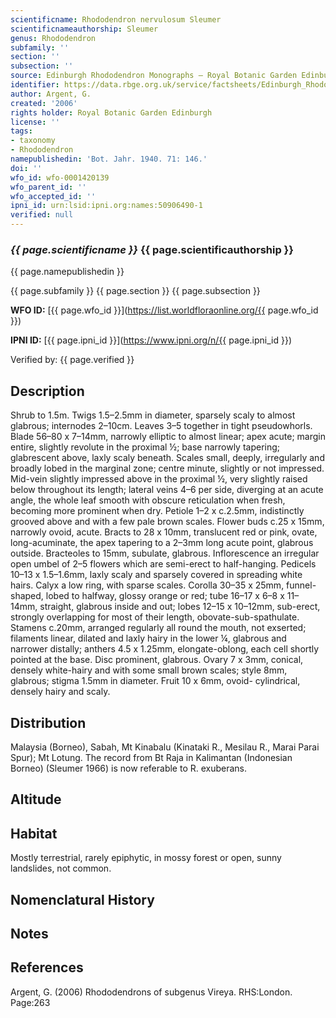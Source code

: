 ```yaml
---
scientificname: Rhododendron nervulosum Sleumer
scientificnameauthorship: Sleumer
genus: Rhododendron
subfamily: ''
section: ''
subsection: ''
source: Edinburgh Rhododendron Monographs – Royal Botanic Garden Edinburgh
identifier: https://data.rbge.org.uk/service/factsheets/Edinburgh_Rhododendron_Monographs.xhtml
author: Argent, G.
created: '2006'
rights holder: Royal Botanic Garden Edinburgh
license: ''
tags:
- taxonomy
- Rhododendron
namepublishedin: 'Bot. Jahr. 1940. 71: 146.'
doi: ''
wfo_id: wfo-0001420139
wfo_parent_id: ''
wfo_accepted_id: ''
ipni_id: urn:lsid:ipni.org:names:50906490-1
verified: null
---
```

### _{{ page.scientificname }}_ {{ page.scientificauthorship }}
 {{ page.namepublishedin }}

{{ page.subfamily }} {{ page.section }} {{ page.subsection }}

**WFO ID:** [{{ page.wfo_id }}](https://list.worldfloraonline.org/{{ page.wfo_id }})

**IPNI ID:** [{{ page.ipni_id }}](https://www.ipni.org/n/{{ page.ipni_id }})

Verified by: {{ page.verified }}



## Description
Shrub to 1.5m. Twigs 1.5–2.5mm in diameter, sparsely scaly to almost glabrous; internodes 2–10cm. Leaves 3–5 together in tight pseudowhorls. Blade 56–80 x 7–14mm, narrowly elliptic to almost linear; apex acute; margin entire, slightly revolute in the proximal ½; base narrowly tapering; glabrescent above, laxly scaly beneath. Scales small, deeply, irregularly and broadly lobed in the marginal zone; centre minute, slightly or not impressed. Mid-vein slightly impressed above in the proximal ½, very slightly raised below throughout its length; lateral veins 4–6 per side, diverging at an acute angle, the whole leaf smooth with obscure reticulation when fresh, becoming more prominent when dry. Petiole 1–2 x c.2.5mm, indistinctly grooved above and with a few pale brown scales. Flower buds c.25 x 15mm, narrowly ovoid, acute. Bracts to 28 x 10mm, translucent red or pink, ovate, long-acuminate, the apex tapering to a 2–3mm long acute point, glabrous outside. Bracteoles to 15mm, subulate, glabrous. Inflorescence an irregular open umbel of 2–5 flowers which are semi-erect to half-hanging. Pedicels 10–13 x 1.5–1.6mm, laxly scaly and sparsely covered in spreading white hairs. Calyx a low ring, with sparse scales. Corolla 30–35 x 25mm, funnel-shaped, lobed to halfway, glossy orange or red; tube 16–17 x 6–8 x 11–14mm, straight, glabrous inside and out; lobes 12–15 x 10–12mm, sub-erect, strongly overlapping for most of their length, obovate-sub-spathulate. Stamens c.20mm, arranged regu­larly all round the mouth, not exserted; filaments linear, dilated and laxly hairy in the lower ¼, glabrous and narrower distally; anthers 4.5 x 1.25mm, elongate-oblong, each cell shortly pointed at the base. Disc prominent, glabrous. Ovary 7 x 3mm, conical, densely white-hairy and with some small brown scales; style 8mm, glabrous; stigma 1.5mm in diameter. Fruit 10 x 6mm, ovoid- cylindrical, densely hairy and scaly.

## Distribution
Malaysia (Borneo), Sabah, Mt Kinabalu (Kinataki R., Mesilau R., Marai Parai Spur); Mt Lotung. The record from Bt Raja in Kalimantan (Indonesian Borneo) (Sleumer 1966) is now referable to R. exuberans.

## Altitude


## Habitat
Mostly terrestrial, rarely epiphytic, in mossy forest or open, sunny landslides, not common.

## Nomenclatural History

                       
## Notes


## References

Argent, G. (2006) Rhododendrons of subgenus Vireya. RHS:London. Page:263
